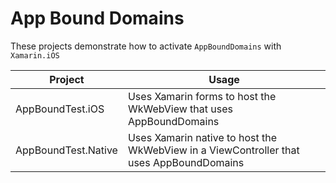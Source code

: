 ﻿# App Bound Domains

These projects demonstrate how to activate `AppBoundDomains` with `Xamarin.iOS`

Project | Usage
-|-
AppBoundTest.iOS | Uses Xamarin forms to host the WkWebView that uses AppBoundDomains
AppBoundTest.Native | Uses Xamarin native to host the WkWebView in a ViewController that uses AppBoundDomains